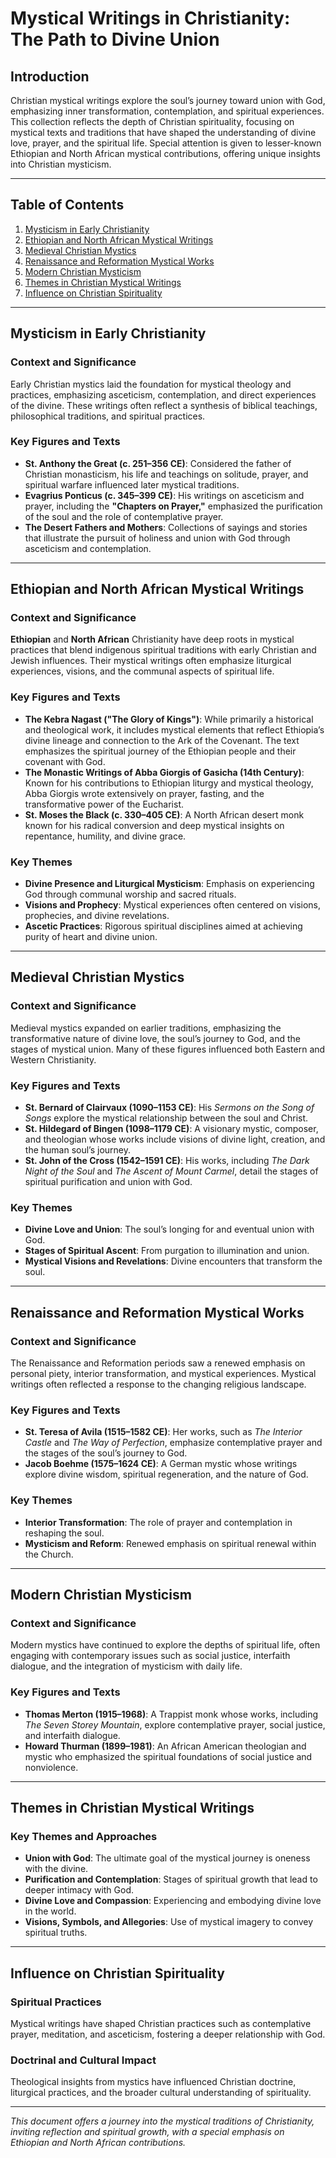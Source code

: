 # Mystical Writings in Christianity: The Path to Divine Union

## Introduction

Christian mystical writings explore the soul’s journey toward union with God, emphasizing inner transformation, contemplation, and spiritual experiences. This collection reflects the depth of Christian spirituality, focusing on mystical texts and traditions that have shaped the understanding of divine love, prayer, and the spiritual life. Special attention is given to lesser-known Ethiopian and North African mystical contributions, offering unique insights into Christian mysticism.

---

## Table of Contents

1. [Mysticism in Early Christianity](#mysticism-in-early-christianity)
2. [Ethiopian and North African Mystical Writings](#ethiopian-and-north-african-mystical-writings)
3. [Medieval Christian Mystics](#medieval-christian-mystics)
4. [Renaissance and Reformation Mystical Works](#renaissance-and-reformation-mystical-works)
5. [Modern Christian Mysticism](#modern-christian-mysticism)
6. [Themes in Christian Mystical Writings](#themes-in-christian-mystical-writings)
7. [Influence on Christian Spirituality](#influence-on-christian-spirituality)

---

## Mysticism in Early Christianity

### Context and Significance

Early Christian mystics laid the foundation for mystical theology and practices, emphasizing asceticism, contemplation, and direct experiences of the divine. These writings often reflect a synthesis of biblical teachings, philosophical traditions, and spiritual practices.

### Key Figures and Texts

- **St. Anthony the Great (c. 251–356 CE)**: Considered the father of Christian monasticism, his life and teachings on solitude, prayer, and spiritual warfare influenced later mystical traditions.
- **Evagrius Ponticus (c. 345–399 CE)**: His writings on asceticism and prayer, including the **"Chapters on Prayer,"** emphasized the purification of the soul and the role of contemplative prayer.
- **The Desert Fathers and Mothers**: Collections of sayings and stories that illustrate the pursuit of holiness and union with God through asceticism and contemplation.

---

## Ethiopian and North African Mystical Writings

### Context and Significance

**Ethiopian** and **North African** Christianity have deep roots in mystical practices that blend indigenous spiritual traditions with early Christian and Jewish influences. Their mystical writings often emphasize liturgical experiences, visions, and the communal aspects of spiritual life.

### Key Figures and Texts

- **The Kebra Nagast ("The Glory of Kings")**: While primarily a historical and theological work, it includes mystical elements that reflect Ethiopia’s divine lineage and connection to the Ark of the Covenant. The text emphasizes the spiritual journey of the Ethiopian people and their covenant with God.
- **The Monastic Writings of Abba Giorgis of Gasicha (14th Century)**: Known for his contributions to Ethiopian liturgy and mystical theology, Abba Giorgis wrote extensively on prayer, fasting, and the transformative power of the Eucharist.
- **St. Moses the Black (c. 330–405 CE)**: A North African desert monk known for his radical conversion and deep mystical insights on repentance, humility, and divine grace.

### Key Themes

- **Divine Presence and Liturgical Mysticism**: Emphasis on experiencing God through communal worship and sacred rituals.
- **Visions and Prophecy**: Mystical experiences often centered on visions, prophecies, and divine revelations.
- **Ascetic Practices**: Rigorous spiritual disciplines aimed at achieving purity of heart and divine union.

---

## Medieval Christian Mystics

### Context and Significance

Medieval mystics expanded on earlier traditions, emphasizing the transformative nature of divine love, the soul’s journey to God, and the stages of mystical union. Many of these figures influenced both Eastern and Western Christianity.

### Key Figures and Texts

- **St. Bernard of Clairvaux (1090–1153 CE)**: His *Sermons on the Song of Songs* explore the mystical relationship between the soul and Christ.
- **St. Hildegard of Bingen (1098–1179 CE)**: A visionary mystic, composer, and theologian whose works include visions of divine light, creation, and the human soul’s journey.
- **St. John of the Cross (1542–1591 CE)**: His works, including *The Dark Night of the Soul* and *The Ascent of Mount Carmel*, detail the stages of spiritual purification and union with God.

### Key Themes

- **Divine Love and Union**: The soul’s longing for and eventual union with God.
- **Stages of Spiritual Ascent**: From purgation to illumination and union.
- **Mystical Visions and Revelations**: Divine encounters that transform the soul.

---

## Renaissance and Reformation Mystical Works

### Context and Significance

The Renaissance and Reformation periods saw a renewed emphasis on personal piety, interior transformation, and mystical experiences. Mystical writings often reflected a response to the changing religious landscape.

### Key Figures and Texts

- **St. Teresa of Avila (1515–1582 CE)**: Her works, such as *The Interior Castle* and *The Way of Perfection*, emphasize contemplative prayer and the stages of the soul’s journey to God.
- **Jacob Boehme (1575–1624 CE)**: A German mystic whose writings explore divine wisdom, spiritual regeneration, and the nature of God.

### Key Themes

- **Interior Transformation**: The role of prayer and contemplation in reshaping the soul.
- **Mysticism and Reform**: Renewed emphasis on spiritual renewal within the Church.

---

## Modern Christian Mysticism

### Context and Significance

Modern mystics have continued to explore the depths of spiritual life, often engaging with contemporary issues such as social justice, interfaith dialogue, and the integration of mysticism with daily life.

### Key Figures and Texts

- **Thomas Merton (1915–1968)**: A Trappist monk whose works, including *The Seven Storey Mountain*, explore contemplative prayer, social justice, and interfaith dialogue.
- **Howard Thurman (1899–1981)**: An African American theologian and mystic who emphasized the spiritual foundations of social justice and nonviolence.

---

## Themes in Christian Mystical Writings

### Key Themes and Approaches

- **Union with God**: The ultimate goal of the mystical journey is oneness with the divine.
- **Purification and Contemplation**: Stages of spiritual growth that lead to deeper intimacy with God.
- **Divine Love and Compassion**: Experiencing and embodying divine love in the world.
- **Visions, Symbols, and Allegories**: Use of mystical imagery to convey spiritual truths.

---

## Influence on Christian Spirituality

### Spiritual Practices

Mystical writings have shaped Christian practices such as contemplative prayer, meditation, and asceticism, fostering a deeper relationship with God.

### Doctrinal and Cultural Impact

Theological insights from mystics have influenced Christian doctrine, liturgical practices, and the broader cultural understanding of spirituality.

---

*This document offers a journey into the mystical traditions of Christianity, inviting reflection and spiritual growth, with a special emphasis on Ethiopian and North African contributions.*
